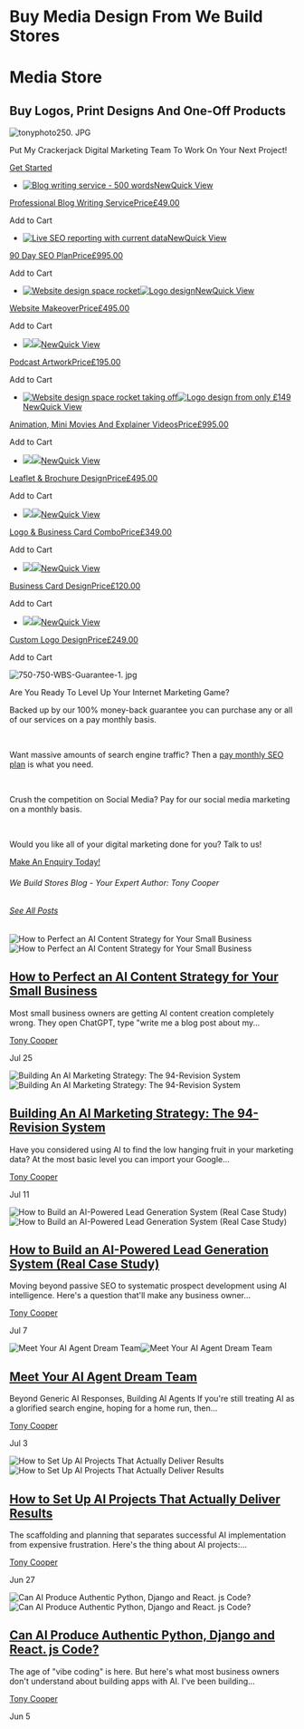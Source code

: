 # Buy Media Design From We Build Stores


# Media Store

## Buy Logos, Print Designs And One-Off Products

![tonyphoto250. JPG](https://static.wixstatic.com/media/6b7f88_582ea4f4b43348488f415acfc1cf97ce~mv2.jpg/v1/fill/w_153,h_153,al_c,q_80,usm_0.66_1.00_0.01,enc_avif,quality_auto/tonyphoto250_JPG.jpg)

Put My Crackerjack Digital Marketing Team To Work On Your Next Project!

[Get Started](https://www.webuildstores.co.uk/contact)

 * [![Blog writing service - 500 words](https://static.wixstatic.com/media/6b7f88_c3740474c7664851bdb0fe3972828ebd~mv2.jpg/v1/fill/w_147,h_147,al_c,q_80,usm_0.66_1.00_0.01,blur_2,enc_avif,quality_auto/6b7f88_c3740474c7664851bdb0fe3972828ebd~mv2.jpg)NewQuick View](https://www.webuildstores.co.uk/product-page/professional-blog-writing-service)

[ Professional Blog Writing ServicePrice£49.00](https://www.webuildstores.co.uk/product-page/professional-blog-writing-service)

Add to Cart

 * [![Live SEO reporting with current data](https://static.wixstatic.com/media/6b7f88_16093c21b1c2450aa42a2e2794c745d0~mv2.jpg/v1/fill/w_147,h_147,al_c,q_80,usm_0.66_1.00_0.01,blur_2,enc_avif,quality_auto/6b7f88_16093c21b1c2450aa42a2e2794c745d0~mv2.jpg)NewQuick View](https://www.webuildstores.co.uk/product-page/90-day-seo-plan)

[ 90 Day SEO PlanPrice£995.00](https://www.webuildstores.co.uk/product-page/90-day-seo-plan)

Add to Cart

 * [![Website design space rocket](https://static.wixstatic.com/media/b0d63a_e2b8e2c56dd740e6b22afd68ff864c20~mv2_d_1500_1500_s_2.jpg/v1/fill/w_147,h_147,al_c,q_80,usm_0.66_1.00_0.01,blur_2,enc_avif,quality_auto/b0d63a_e2b8e2c56dd740e6b22afd68ff864c20~mv2_d_1500_1500_s_2.jpg)![Logo design](https://static.wixstatic.com/media/b0d63a_49ef3b13d04245528d7a092f63a84a93~mv2.jpg/v1/fill/w_135,h_135,al_c,q_80,usm_0.66_1.00_0.01,blur_2,enc_avif,quality_auto/b0d63a_49ef3b13d04245528d7a092f63a84a93~mv2.jpg)NewQuick View](https://www.webuildstores.co.uk/product-page/website-makeover)

[ Website MakeoverPrice£495.00](https://www.webuildstores.co.uk/product-page/website-makeover)

Add to Cart

 * [![](https://static.wixstatic.com/media/6b7f88_b25416238a344493ac56560bfe2aeed4~mv2_d_1500_1500_s_2.jpg/v1/fill/w_147,h_147,al_c,q_80,usm_0.66_1.00_0.01,blur_2,enc_avif,quality_auto/6b7f88_b25416238a344493ac56560bfe2aeed4~mv2_d_1500_1500_s_2.jpg)![](https://static.wixstatic.com/media/b0d63a_49ef3b13d04245528d7a092f63a84a93~mv2.jpg/v1/fill/w_135,h_135,al_c,q_80,usm_0.66_1.00_0.01,blur_2,enc_avif,quality_auto/b0d63a_49ef3b13d04245528d7a092f63a84a93~mv2.jpg)NewQuick View](https://www.webuildstores.co.uk/product-page/podcast-artwork)

[ Podcast ArtworkPrice£195.00](https://www.webuildstores.co.uk/product-page/podcast-artwork)

Add to Cart

 * [![Website design space rocket taking off](https://static.wixstatic.com/media/b0d63a_2fad45f8145f4a1387a4f357f7c37ad4f002.jpg/v1/fill/w_147,h_147,al_c,q_80,usm_0.66_1.00_0.01,blur_2,enc_avif,quality_auto/b0d63a_2fad45f8145f4a1387a4f357f7c37ad4f002.jpg)![Logo design from only £149](https://static.wixstatic.com/media/b0d63a_49ef3b13d04245528d7a092f63a84a93~mv2.jpg/v1/fill/w_135,h_135,al_c,q_80,usm_0.66_1.00_0.01,blur_2,enc_avif,quality_auto/b0d63a_49ef3b13d04245528d7a092f63a84a93~mv2.jpg)NewQuick View](https://www.webuildstores.co.uk/product-page/animation-or-mini-movie)

[ Animation, Mini Movies And Explainer VideosPrice£995.00](https://www.webuildstores.co.uk/product-page/animation-or-mini-movie)

Add to Cart

 * [![](https://static.wixstatic.com/media/b0d63a_373e194937e6484d87ad95e33d8beb7c~mv2_d_1500_1500_s_2.jpg/v1/fill/w_147,h_147,al_c,q_80,usm_0.66_1.00_0.01,blur_2,enc_avif,quality_auto/b0d63a_373e194937e6484d87ad95e33d8beb7c~mv2_d_1500_1500_s_2.jpg)![](https://static.wixstatic.com/media/b0d63a_d874955064414209bfba33043bd46a0e~mv2_d_1500_1500_s_2.jpg/v1/fill/w_147,h_147,al_c,q_80,usm_0.66_1.00_0.01,blur_2,enc_avif,quality_auto/b0d63a_d874955064414209bfba33043bd46a0e~mv2_d_1500_1500_s_2.jpg)NewQuick View](https://www.webuildstores.co.uk/product-page/three-fold-leaflet-design)

[ Leaflet & Brochure DesignPrice£495.00](https://www.webuildstores.co.uk/product-page/three-fold-leaflet-design)

Add to Cart

 * [![](https://static.wixstatic.com/media/6b7f88_52792fdcb3ec462ca146511c8c6c17be~mv2_d_1500_1500_s_2.jpg/v1/fill/w_147,h_147,al_c,q_80,usm_0.66_1.00_0.01,blur_2,enc_avif,quality_auto/6b7f88_52792fdcb3ec462ca146511c8c6c17be~mv2_d_1500_1500_s_2.jpg)![](https://static.wixstatic.com/media/b0d63a_c11c7afb7c3f45c4a9d639d0fce3eb13f002.jpg/v1/fill/w_162,h_162,al_c,q_80,usm_0.66_1.00_0.01,blur_2,enc_avif,quality_auto/b0d63a_c11c7afb7c3f45c4a9d639d0fce3eb13f002.jpg)NewQuick View](https://www.webuildstores.co.uk/product-page/logo-business-card-combo)

[ Logo & Business Card ComboPrice£349.00](https://www.webuildstores.co.uk/product-page/logo-business-card-combo)

Add to Cart

 * [![](https://static.wixstatic.com/media/b0d63a_9f23fdb3264e4c79bc8d7bcb9c98e84f~mv2_d_1500_1500_s_2.png/v1/fill/w_49,h_49,al_c,q_85,usm_0.66_1.00_0.01,blur_2,enc_avif,quality_auto/b0d63a_9f23fdb3264e4c79bc8d7bcb9c98e84f~mv2_d_1500_1500_s_2.png)![](https://static.wixstatic.com/media/b0d63a_49ef3b13d04245528d7a092f63a84a93~mv2.jpg/v1/fill/w_135,h_135,al_c,q_80,usm_0.66_1.00_0.01,blur_2,enc_avif,quality_auto/b0d63a_49ef3b13d04245528d7a092f63a84a93~mv2.jpg)NewQuick View](https://www.webuildstores.co.uk/product-page/business-card-design)

[ Business Card DesignPrice£120.00](https://www.webuildstores.co.uk/product-page/business-card-design)

Add to Cart

 * [![](https://static.wixstatic.com/media/6b7f88_7cf62b143b3e40fd959274c92aface2e~mv2.jpg/v1/fill/w_147,h_147,al_c,q_80,usm_0.66_1.00_0.01,blur_2,enc_avif,quality_auto/6b7f88_7cf62b143b3e40fd959274c92aface2e~mv2.jpg)![](https://static.wixstatic.com/media/6b7f88_3f205249030f474db3aee52186e03a2b~mv2_d_1500_1500_s_2.jpg/v1/fill/w_147,h_147,al_c,q_80,usm_0.66_1.00_0.01,blur_2,enc_avif,quality_auto/6b7f88_3f205249030f474db3aee52186e03a2b~mv2_d_1500_1500_s_2.jpg)NewQuick View](https://www.webuildstores.co.uk/product-page/custom-logo)

[ Custom Logo DesignPrice£249.00](https://www.webuildstores.co.uk/product-page/custom-logo)

Add to Cart

![750-750-WBS-Guarantee-1. jpg](https://static.wixstatic.com/media/6b7f88_a675ac7772b54b729fec8f6a16b92078~mv2.jpg/v1/fill/w_154,h_154,al_c,q_80,usm_0.66_1.00_0.01,enc_avif,quality_auto/750-750-WBS-Guarantee-1.jpg)

Are You Ready To Level Up Your Internet Marketing Game?

Backed up by our 100% money-back guarantee you can purchase any or all of our services on a pay monthly basis.

​

Want massive amounts of search engine traffic? Then a [pay monthly SEO plan](https://www.webuildstores.co.uk/seo-copywriting) is what you need.

​

Crush the competition on Social Media? Pay for our social media marketing on a monthly basis.

​

Would you like all of your digital marketing done for you? Talk to us!

[Make An Enquiry Today!](https://www.webuildstores.co.uk/contact)

###### We Build Stores Blog​ - Your Expert Author: Tony Cooper 

###### [See All Posts](https://www.webuildstores.co.uk/blog)

![How to Perfect an AI Content Strategy for Your Small Business](https://static.wixstatic.com/media/950192_92c04d51be204653be1ee4642e0e6e6f~mv2.jpg/v1/fill/w_441,h_250,fp_0.50_0.50,q_30,blur_30,enc_avif,quality_auto/950192_92c04d51be204653be1ee4642e0e6e6f~mv2.webp)![How to Perfect an AI Content Strategy for Your Small Business](https://static.wixstatic.com/media/950192_92c04d51be204653be1ee4642e0e6e6f~mv2.jpg/v1/fill/w_305,h_173,fp_0.50_0.50,q_90,enc_avif,quality_auto/950192_92c04d51be204653be1ee4642e0e6e6f~mv2.webp)

## [How to Perfect an AI Content Strategy for Your Small Business](https://www.webuildstores.co.uk/post/ai-content-strategy)

Most small business owners are getting AI content creation completely wrong. They open ChatGPT, type "write me a blog post about my...

[](https://www.webuildstores.co.uk/profile/tony-cooper59816/profile)

[Tony Cooper](https://www.webuildstores.co.uk/profile/tony-cooper59816/profile)

Jul 25

![Building An AI Marketing Strategy: The 94-Revision System](https://static.wixstatic.com/media/950192_2e6a3db090224ac081355cba15d0772d~mv2.jpg/v1/fill/w_440,h_250,fp_0.50_0.50,q_30,blur_30,enc_avif,quality_auto/950192_2e6a3db090224ac081355cba15d0772d~mv2.webp)![Building An AI Marketing Strategy: The 94-Revision System](https://static.wixstatic.com/media/950192_2e6a3db090224ac081355cba15d0772d~mv2.jpg/v1/fill/w_306,h_174,fp_0.50_0.50,q_90,enc_avif,quality_auto/950192_2e6a3db090224ac081355cba15d0772d~mv2.webp)

## [Building An AI Marketing Strategy: The 94-Revision System](https://www.webuildstores.co.uk/post/building-an-ai-marketing-strategy)

Have you considered using AI to find the low hanging fruit in your marketing data? At the most basic level you can import your Google...

[](https://www.webuildstores.co.uk/profile/tony-cooper59816/profile)

[Tony Cooper](https://www.webuildstores.co.uk/profile/tony-cooper59816/profile)

Jul 11

![How to Build an AI-Powered Lead Generation System \(Real Case Study\)](https://static.wixstatic.com/media/950192_3118b8afb3eb41de8628ba06517bd8c1~mv2.jpg/v1/fill/w_441,h_250,fp_0.50_0.50,q_30,blur_30,enc_avif,quality_auto/950192_3118b8afb3eb41de8628ba06517bd8c1~mv2.webp)![How to Build an AI-Powered Lead Generation System \(Real Case Study\)](https://static.wixstatic.com/media/950192_3118b8afb3eb41de8628ba06517bd8c1~mv2.jpg/v1/fill/w_305,h_173,fp_0.50_0.50,q_90,enc_avif,quality_auto/950192_3118b8afb3eb41de8628ba06517bd8c1~mv2.webp)

## [How to Build an AI-Powered Lead Generation System (Real Case Study)](https://www.webuildstores.co.uk/post/how-to-build-an-ai-powered-lead-generation-system-real-case-study)

Moving beyond passive SEO to systematic prospect development using AI intelligence. Here's a question that'll make any business owner...

[](https://www.webuildstores.co.uk/profile/tony-cooper59816/profile)

[Tony Cooper](https://www.webuildstores.co.uk/profile/tony-cooper59816/profile)

Jul 7

![Meet Your AI Agent Dream Team](https://static.wixstatic.com/media/950192_cabe027dd68e4ab996b5a10cc03f12e0~mv2.jpg/v1/fill/w_441,h_250,fp_0.50_0.50,q_30,blur_30,enc_avif,quality_auto/950192_cabe027dd68e4ab996b5a10cc03f12e0~mv2.webp)![Meet Your AI Agent Dream Team](https://static.wixstatic.com/media/950192_cabe027dd68e4ab996b5a10cc03f12e0~mv2.jpg/v1/fill/w_305,h_173,fp_0.50_0.50,q_90,enc_avif,quality_auto/950192_cabe027dd68e4ab996b5a10cc03f12e0~mv2.webp)

## [Meet Your AI Agent Dream Team](https://www.webuildstores.co.uk/post/agent-dream-team)

Beyond Generic AI Responses, Building AI Agents If you're still treating AI as a glorified search engine, hoping for a home run, then...

[](https://www.webuildstores.co.uk/profile/tony-cooper59816/profile)

[Tony Cooper](https://www.webuildstores.co.uk/profile/tony-cooper59816/profile)

Jul 3

![How to Set Up AI Projects That Actually Deliver Results](https://static.wixstatic.com/media/950192_fa6f7a5735614a718d5b4ccab5e6052c~mv2.jpg/v1/fill/w_440,h_250,fp_0.50_0.50,q_30,blur_30,enc_avif,quality_auto/950192_fa6f7a5735614a718d5b4ccab5e6052c~mv2.webp)![How to Set Up AI Projects That Actually Deliver Results](https://static.wixstatic.com/media/950192_fa6f7a5735614a718d5b4ccab5e6052c~mv2.jpg/v1/fill/w_306,h_174,fp_0.50_0.50,q_90,enc_avif,quality_auto/950192_fa6f7a5735614a718d5b4ccab5e6052c~mv2.webp)

## [How to Set Up AI Projects That Actually Deliver Results](https://www.webuildstores.co.uk/post/how-to-set-up-ai-projects)

The scaffolding and planning that separates successful AI implementation from expensive frustration. Here's the thing about AI projects:...

[](https://www.webuildstores.co.uk/profile/tony-cooper59816/profile)

[Tony Cooper](https://www.webuildstores.co.uk/profile/tony-cooper59816/profile)

Jun 27

![Can AI Produce Authentic Python, Django and React. js Code?](https://static.wixstatic.com/media/950192_15a44719b6fb47c2b2ea0583d8ebe4bb~mv2.jpg/v1/fill/w_441,h_250,fp_0.50_0.50,q_30,blur_30,enc_avif,quality_auto/950192_15a44719b6fb47c2b2ea0583d8ebe4bb~mv2.webp)![Can AI Produce Authentic Python, Django and React. js Code?](https://static.wixstatic.com/media/950192_15a44719b6fb47c2b2ea0583d8ebe4bb~mv2.jpg/v1/fill/w_305,h_173,fp_0.50_0.50,q_90,enc_avif,quality_auto/950192_15a44719b6fb47c2b2ea0583d8ebe4bb~mv2.webp)

## [Can AI Produce Authentic Python, Django and React. js Code?](https://www.webuildstores.co.uk/post/python-django-and-react-js-code)

The age of "vibe coding" is here. But here's what most business owners don't understand about building apps with AI. I've been building...

[](https://www.webuildstores.co.uk/profile/tony-cooper59816/profile)

[Tony Cooper](https://www.webuildstores.co.uk/profile/tony-cooper59816/profile)

Jun 5
